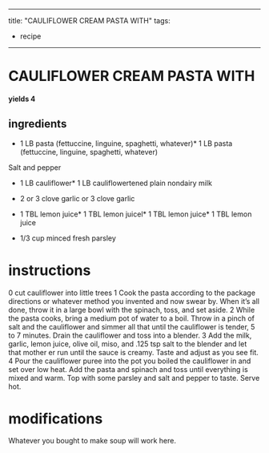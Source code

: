
	
---
title: "CAULIFLOWER CREAM PASTA WITH"
tags:
  - recipe
---
# CAULIFLOWER CREAM PASTA WITH
#### yields 4
## ingredients
* 1 LB pasta (fettuccine, linguine, spaghetti, whatever)* 1 LB pasta (fettuccine, linguine, spaghetti, whatever)

Salt and pepper
* 1 LB cauliflower* 1 LB cauliflowertened plain nondairy milk

* 2 or 3 clove garlic or 3 clove garlic
* 1 TBL lemon juice* 1 TBL lemon juicel* 1 TBL lemon juice* 1 TBL lemon juice
* 1/3 cup minced fresh parsley

# instructions
0 cut cauliflower into little trees
1 Cook the pasta according to the package directions or whatever  method you
invented and now swear by. When it’s all done, throw it in a large bowl with the spinach, toss,
and set aside.
2 While the pasta cooks, bring a medium pot of water to a boil. Throw in a pinch of salt and
the cauliflower and simmer all that until the cauliflower is tender, 5 to 7 minutes. Drain the
cauliflower and toss into a blender.
3 Add the milk, garlic, lemon juice, olive oil, miso, and .125 tsp salt to the blender and let
that mother er run until the sauce is creamy. Taste and adjust as you see fit.
4 Pour the cauliflower puree into the pot you boiled the cauliflower in and set over low heat.
Add the pasta and spinach and toss until everything is mixed and warm. Top with some parsley
and salt and pepper to taste. Serve hot.

# modifications

Whatever you bought to make soup will work here.
	
	
